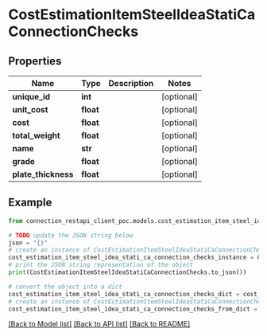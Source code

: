 # CostEstimationItemSteelIdeaStatiCaConnectionChecks


## Properties

Name | Type | Description | Notes
------------ | ------------- | ------------- | -------------
**unique_id** | **int** |  | [optional] 
**unit_cost** | **float** |  | [optional] 
**cost** | **float** |  | [optional] 
**total_weight** | **float** |  | [optional] 
**name** | **str** |  | [optional] 
**grade** | **float** |  | [optional] 
**plate_thickness** | **float** |  | [optional] 

## Example

```python
from connection_restapi_client_poc.models.cost_estimation_item_steel_idea_stati_ca_connection_checks import CostEstimationItemSteelIdeaStatiCaConnectionChecks

# TODO update the JSON string below
json = "{}"
# create an instance of CostEstimationItemSteelIdeaStatiCaConnectionChecks from a JSON string
cost_estimation_item_steel_idea_stati_ca_connection_checks_instance = CostEstimationItemSteelIdeaStatiCaConnectionChecks.from_json(json)
# print the JSON string representation of the object
print(CostEstimationItemSteelIdeaStatiCaConnectionChecks.to_json())

# convert the object into a dict
cost_estimation_item_steel_idea_stati_ca_connection_checks_dict = cost_estimation_item_steel_idea_stati_ca_connection_checks_instance.to_dict()
# create an instance of CostEstimationItemSteelIdeaStatiCaConnectionChecks from a dict
cost_estimation_item_steel_idea_stati_ca_connection_checks_from_dict = CostEstimationItemSteelIdeaStatiCaConnectionChecks.from_dict(cost_estimation_item_steel_idea_stati_ca_connection_checks_dict)
```
[[Back to Model list]](../README.md#documentation-for-models) [[Back to API list]](../README.md#documentation-for-api-endpoints) [[Back to README]](../README.md)


